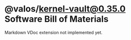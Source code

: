 # @valos/kernel-vault@0.35.0 Software Bill of Materials

Markdown VDoc extension not implemented yet.
